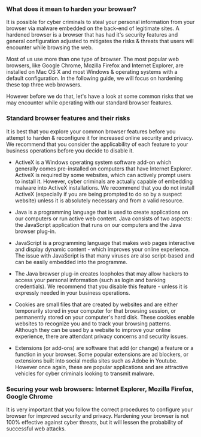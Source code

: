 ### What does it mean to harden your browser?

It is possible for cyber criminals to steal your personal information from your browser via malware embedded on the back-end of legitimate sites. A hardened browser is a browser that has had it's security features and general configuration adjusted to mitigates the risks & threats that users will encounter while browsing the web.

Most of us use more than one type of browser. The most popular web browsers, like Google Chrome, Mozilla Firefox and Internet Explorer, are installed on Mac OS X and most Windows & operating systems with a default configuration. In the following guide, we will focus on hardening these top three web browsers.

However before we do that, let's have a look at some common risks that we may encounter while operating with our standard browser features.

### Standard browser features and their risks

It is best that you explore your common browser features before you attempt to harden & reconfigure it for increased online security and privacy. We recommend that you consider the applicability of each feature to your business operations before you decide to disable it.

- ActiveX is a Windows operating system software add-on which generally comes pre-installed on computers that have Internet Explorer. ActiveX is required by some websites, which can actively prompt users to install it. However, cyber criminals are actually capable of embedding malware into ActiveX installations. We recommend that you do not install ActiveX (especially if you are being prompted to do so by a suspect website) unless it is absolutely necessary and from a valid resource.
    
- Java is a programming language that is used to create applications on our computers or run active web content. Java consists of two aspects: the JavaScript application that runs on our computers and the Java browser plug-in.
    
- JavaScript is a programming language that makes web pages interactive and display dynamic content - which improves your online experience. The issue with JavaScript is that many viruses are also script-based and can be easily embedded into the programme.
    
- The Java browser plug-in creates loopholes that may allow hackers to access your personal information (such as login and banking credentials). We recommend that you disable this feature - unless it is expressly needed in your business operations.
    
- Cookies are small files that are created by websites and are either temporarily stored in your computer for that browsing session, or permanently stored on your computer's hard disk. These cookies enable websites to recognize you and to track your browsing patterns. Although they can be used by a website to improve your online experience, there are attendant privacy concerns and security issues.
    
- Extensions (or add-ons) are software that add (or change) a feature or a function in your browser. Some popular extensions are ad blockers, or extensions built into social media sites such as Adobe in Youtube. However once again, these are popular applications and are attractive vehicles for cyber criminals looking to transmit malware.
    

### Securing your web browsers: Internet Explorer, Mozilla Firefox, Google Chrome

It is very important that you follow the correct procedures to configure your browser for improved security and privacy. Hardening your browser is not 100% effective against cyber threats, but it will lessen the probability of successful web attacks.